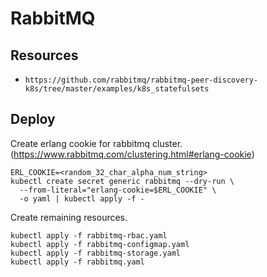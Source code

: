 # RabbitMQ

## Resources

 * `https://github.com/rabbitmq/rabbitmq-peer-discovery-k8s/tree/master/examples/k8s_statefulsets`

## Deploy

Create erlang cookie for rabbitmq cluster. (https://www.rabbitmq.com/clustering.html#erlang-cookie)

```
ERL_COOKIE=<random_32_char_alpha_num_string>
kubectl create secret generic rabbitmq --dry-run \
  --from-literal="erlang-cookie=$ERL_COOKIE" \
  -o yaml | kubectl apply -f -
```

Create remaining resources.
```
kubectl apply -f rabbitmq-rbac.yaml
kubectl apply -f rabbitmq-configmap.yaml
kubectl apply -f rabbitmq-storage.yaml
kubectl apply -f rabbitmq.yaml
```
